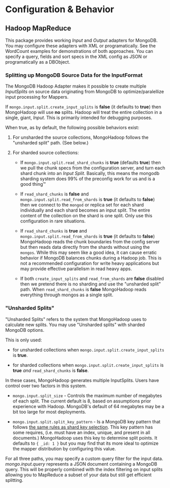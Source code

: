 Configuration & Behavior
========================


## Hadoop MapReduce

This package provides working *Input* and *Output* adapters for MongoDB.  You may
configure these adapters with XML or programatically. See the
WordCount examples for demonstrations of both approaches.  You can
specify a query, fields and sort specs in the XML config as JSON or
programatically as a DBObject.

### Splitting up MongoDB Source Data for the InputFormat

The MongoDB Hadoop Adapter makes it possible to create multiple
*InputSplits* on source data originating from MongoDB to
optimize/paralellize input processing for Mappers.

If `mongo.input.split.create_input_splits` is **false** (it defaults
to **true**) then MongoHadoop will use **no** splits. Hadoop will
treat the entire collection in a single, giant, *Input*.  This is
primarily intended for debugging purposes.

When true, as by default, the following possible behaviors exist:

  1. For unsharded the source collections, MongoHadoop follows the
     "unsharded split" path. (See below.)

  2. For sharded source collections:

     * If `mongo.input.split.read_shard_chunks` is **true** (defaults **true**) then we pull the chunk specs from the
       configuration server, and turn each shard chunk into an *Input Split*.  Basically, this means the mongodb sharding system does 99% of the preconfig work for us and is a good thing™

     * If `read_shard_chunks` is **false** and `mongo.input.split.read_from_shards` is **true** (it defaults to **false**) then we connect to the `mongod` or replica set for each shard individually and each shard becomes an input split. The entire content of the collection on the shard is one split. Only use this configuration in rare situations.

     * If `read_shard_chunks` is **true** and `mongo.input.split.read_from_shards` is **true** (it defaults to **false**) MongoHadoop reads the chunk boundaries from the config server but then reads data directly from the shards without using the `mongos`.  While this may seem like a good idea, it can cause erratic behavior if MongoDB balances chunks during a Hadoop job. This is not a recommended configuration for write heavy applications but may provide effective parallelism in read heavy apps.

     * If both `create_input_splits` and `read_from_shards` are **false** disabled then we pretend there is no sharding and use the "unsharded split" path. When `read_shard_chunks` is **false** MongoHadoop reads everything through mongos as a single split.

### "Unsharded Splits"

"Unsharded Splits" refers to the system that MongoHadoop uses to
calculate new splits. You may use "Unsharded splits" with sharded
MongoDB options.

This is only used:

- for unsharded collections when
  `mongo.input.split.create_input_splits` is **true**.

- for sharded collections when
  `mongo.input.split.create_input_splits` is **true** *and*
  `read_shard_chunks` is **false**.

In these cases, MongoHadoop generates multiple InputSplits. Users
have control over two factors in this system.

* `mongo.input.split_size` - Controls the maximum number of megabytes
  of each split.  The current default is 8, based on assumptions
  prior experience with Hadoop. MongoDB's default of 64 megabytes
  may be a bit too large for most deployments.

* `mongo.input.split.split_key_pattern` - Is a MongoDB key pattern
  that follows [the same rules as shard key selection](http://www.mongodb.org/display/DOCS/Sharding+Introduction#ShardingIntroduction-ShardKeys).
  This key pattern has some requires, (i.e. must have an index,
  unique, and present in all documents.) MongoHadoop uses this key to
  determine split points. It defaults to `{ _id: 1 }` but you may find
  that its more ideal  to optimize the mapper distribution by
  configuring this value.

For all three paths, you may specify a custom query filter for the
input data. *mongo.input.query* represents a JSON document containing
a MongoDB query.  This will be properly combined with the index
filtering on input splits allowing you to MapReduce a subset of your
data but still get efficient splitting.
